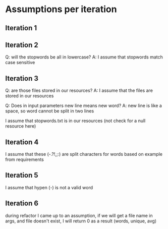 # Assumptions per iteration

## Iteration 1

## Iteration 2

Q: will the stopwords be all in lowercase?
A: I assume that stopwords match case sensitive

## Iteration 3

Q: are those files stored in our resources?
A: I assume that the files are stored in our resources

Q: Does in input parameters new line means new word?
A: new line is like a space, so word cannot be split in two lines

I assume that stopwords.txt is in our resources (not check for a null resource here)

## Iteration 4

I assume that these (-.?!,;:) are split characters for words based on example from requirements

## Iteration 5

I assume that hypen (-) is not a valid word

## Iteration 6

during refactor I came up to an assumption, if we will get a file name in args, and file doesn't exist, I will return 0
as a result (words, unique, avg)
